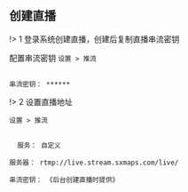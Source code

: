 ## 创建直播

!> 1  登录系统创建直播，创建后复制直播串流密钥

配置串流密钥 ` 设置 > 推流 `

```` text

串流密钥： ******

````

!> 2 设置直播地址 

` 设置 > 推流 `

```` text

  服务： 自定义

服务器： rtmp://live.stream.sxmaps.com/live/

串流密钥： 《后台创建直播时提供》



````